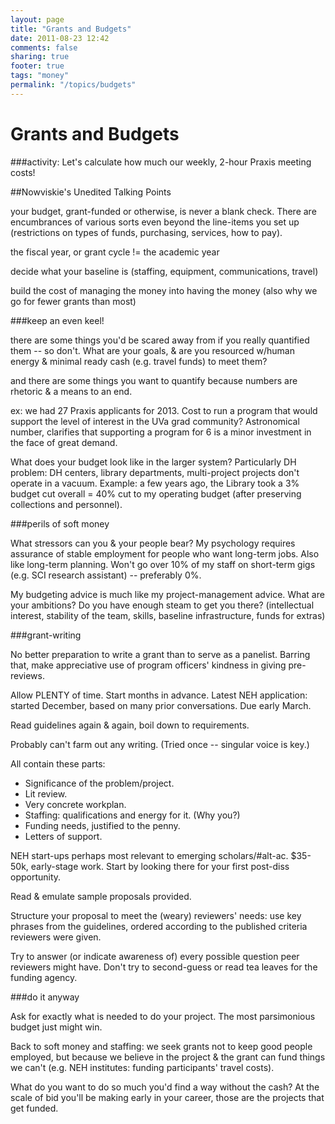```yaml
---
layout: page
title: "Grants and Budgets"
date: 2011-08-23 12:42
comments: false
sharing: true
footer: true
tags: "money"
permalink: "/topics/budgets"
---
```


# Grants and Budgets

###activity: 
Let's calculate how much our weekly, 2-hour Praxis meeting costs!

##Nowviskie's Unedited Talking Points

your budget, grant-funded or otherwise, is never a blank check. There
are encumbrances of various sorts even beyond the line-items you set up (restrictions on types of funds, purchasing, services, how to pay).

the fiscal year, or grant cycle != the academic year

decide what your baseline is (staffing, equipment, communications, travel)

build the cost of managing the money into having the money
(also why we go for fewer grants than most)

###keep an even keel! 

there are some things you'd be scared away from if you really quantified them -- so don't. What are your goals, & are you resourced w/human energy & minimal ready cash (e.g. travel funds) to meet them?

and there are some things you want to quantify because numbers are rhetoric & a means to an end.

ex: we had 27 Praxis applicants for 2013. Cost to run a program that would support the level of interest in the UVa grad community? Astronomical number, clarifies that supporting a program for 6 is a minor investment in the face of great demand.

What does your budget look like in the larger system? Particularly DH problem: DH centers, library departments, multi-project projects don't operate in a vacuum.  Example: a few years ago, the Library took a 3% budget cut overall = 40% cut to my operating budget (after preserving collections and personnel). 

###perils of soft money

What stressors can you & your people bear? My psychology requires assurance of stable employment for people who want long-term jobs.  Also like long-term planning. Won't go over 10% of my staff on short-term gigs (e.g. SCI research assistant) -- preferably 0%.

My budgeting advice is much like my project-management advice. What are your ambitions? Do you have enough steam to get you there?  (intellectual interest, stability of the team, skills, baseline infrastructure, funds for extras)


###grant-writing

No better preparation to write a grant than to serve as a panelist. Barring that, make appreciative use of program officers' kindness in giving pre-reviews.

Allow PLENTY of time. Start months in advance. Latest NEH application: started December, based on many prior conversations. Due early March.

Read guidelines again & again, boil down to requirements.

Probably can't farm out any writing. (Tried once -- singular voice is key.)

All contain these parts:

 * Significance of the problem/project.
 * Lit review.
 * Very concrete workplan.
 * Staffing: qualifications and energy for it. (Why you?)
 * Funding needs, justified to the penny.
 * Letters of support.

NEH start-ups perhaps most relevant to emerging scholars/#alt-ac. $35-50k, early-stage work. Start by looking there for your first post-diss opportunity.

Read & emulate sample proposals provided.

Structure your proposal to meet the (weary) reviewers' needs: use key phrases from the guidelines, ordered according to the published criteria reviewers were given.

Try to answer (or indicate awareness of) every possible question peer reviewers might have. Don't try to second-guess or read tea leaves for the funding agency. 

###do it anyway

Ask for exactly what is needed to do your project. The most parsimonious budget just might win. 

Back to soft money and staffing: we seek grants not to keep good people employed, but because we believe in the project & the grant can fund things we can't (e.g. NEH institutes: funding participants' travel costs).

What do you want to do so much you'd find a way without the cash? At the scale of bid you'll be making early in your career, those are the projects that get funded.
